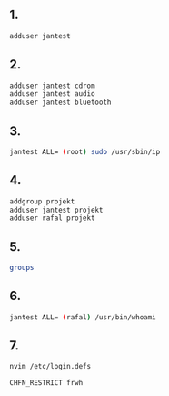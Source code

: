 ## 1.
```bash
adduser jantest
```

## 2.
```bash
adduser jantest cdrom
adduser jantest audio
adduser jantest bluetooth
```

## 3.
```bash
jantest ALL= (root) sudo /usr/sbin/ip
```

## 4.
```bash
addgroup projekt
adduser jantest projekt
adduser rafal projekt
```

## 5.
```bash
groups
```

## 6.
```bash
jantest ALL= (rafal) /usr/bin/whoami
```

## 7.
```bash
nvim /etc/login.defs

CHFN_RESTRICT frwh
```
